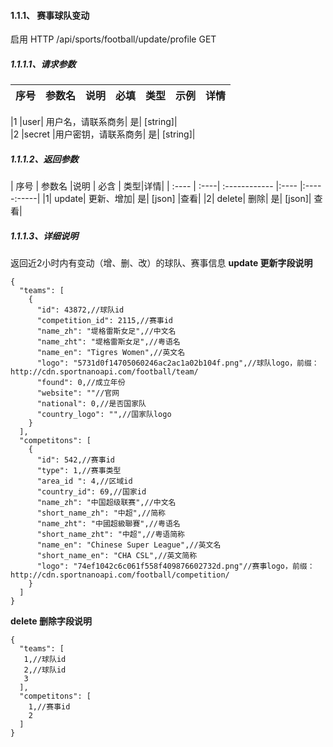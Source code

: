 #### 1.1.1、 赛事球队变动
启用
HTTP
/api/sports/football/update/profile
GET
##### 1.1.1.1、请求参数
| 序号 | 参数名 |说明 | 必填 | 类型|示例 |详情|
| :---- | :----| :------------ |:---- |:-----|:-----|:-----|
						
|1	|user|	用户名，请联系商务|	是|	[string]|		
|2	|secret	|用户密钥，请联系商务|	是|	[string]|		
##### 1.1.1.2、返回参数
| 序号 | 参数名 |说明 | 必含 | 类型|详情|
| :---- | :----| :------------ |:---- |:-----:-----|
|1|	update|	更新、增加|	是|	[json]	|查看|
|2|	delete|	删除|	是|	[json]|	查看|

##### 1.1.1.3、详细说明


返回近2小时内有变动（增、删、改）的球队、赛事信息
**update 更新字段说明**
```
{
  "teams": [
    {
      "id": 43872,//球队id
      "competition_id": 2115,//赛事id
      "name_zh": "堤格雷斯女足",//中文名
      "name_zht": "堤格雷斯女足",//粤语名
      "name_en": "Tigres Women",//英文名
      "logo": "5731d0f14705060246ac2ac1a02b104f.png",//球队logo，前缀：http://cdn.sportnanoapi.com/football/team/
      "found": 0,//成立年份
      "website": ""//官网
      "national": 0,//是否国家队
      "country_logo": "",//国家队logo
    }
  ],
  "competitons": [
    {
      "id": 542,//赛事id
      "type": 1,//赛事类型
      "area_id ": 4,//区域id
      "country_id": 69,//国家id
      "name_zh": "中国超级联赛",//中文名
      "short_name_zh": "中超",//简称
      "name_zht": "中國超級聯賽",//粤语名
      "short_name_zht": "中超",//粤语简称
      "name_en": "Chinese Super League",//英文名
      "short_name_en": "CHA CSL",//英文简称
      "logo": "74ef1042c6c061f558f409876602732d.png"//赛事logo，前缀：http://cdn.sportnanoapi.com/football/competition/
    }
  ]
}
```
**delete 删除字段说明**
```
{
  "teams": [
   1,//球队id
   2,//球队id
   3
  ],
  "competitons": [
    1,//赛事id
    2
  ]
}
``` 